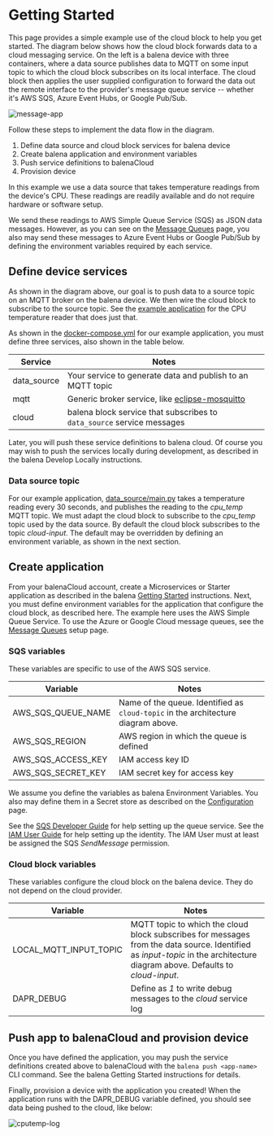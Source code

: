 # Getting Started
This page provides a simple example use of the cloud block to help you get started. The diagram below shows how the cloud block forwards data to a cloud messaging service. On the left is a balena device with three containers, where a data source publishes data to MQTT on some input topic to which the cloud block subscribes on its local interface. The cloud block then applies the user supplied configuration to forward the data out the remote interface to the provider's message queue service -- whether it's AWS SQS, Azure Event Hubs, or Google Pub/Sub.

![message-app](https://raw.githubusercontent.com/kb2ma/cloudBlock/landr-update/docs/images/message-app.png)

Follow these steps to implement the data flow in the diagram.

 1. Define data source and cloud block services for balena device
 1. Create balena application and environment variables
 1. Push service definitions to balenaCloud
 1. Provision device

In this example we use a data source that takes temperature readings from the device's CPU. These readings are readily available and do not require hardware or software setup.

We send these readings to AWS Simple Queue Service (SQS) as JSON data messages. However, as you can see on the [Message Queues](message-queues) page, you also may send these messages to Azure Event Hubs or Google Pub/Sub by defining the environment variables required by each service.

## Define device services

As shown in the diagram above, our goal is to push data to a source topic on an MQTT broker on the balena device. We then wire the cloud block to subscribe to the source topic. See the [example application](https://github.com/kb2ma/cloudBlock-test/tree/main/cputemp) for the CPU temperature reader that does just that.

As shown in the [docker-compose.yml](https://github.com/kb2ma/cloudBlock-test/blob/main/cputemp/docker-compose.yml) for our example application, you must define three services, also shown in the table below.

| Service    | Notes                                                                                                                                                       |
|------------|-------------------------------------------------------------------------------------------------------------------------------------------------------------|
| data_source|Your service to generate data and publish to an MQTT topic                                                                                                   |
| mqtt       |Generic broker service, like [eclipse-mosquitto](https://hub.docker.com/_/eclipse-mosquitto)                                                                   |
| cloud      |                                                                                         balena block service that subscribes to `data_source` service messages|

Later, you will push these service definitions to balena cloud. Of course you may wish to push the services locally during development, as described in the balena Develop Locally instructions.

### Data source topic
For our example application, [data_source/main.py](https://github.com/kb2ma/cloudBlock-test/blob/main/cputemp/cputemp/main.py) takes a temperature reading every 30 seconds, and publishes the reading to the *cpu_temp* MQTT topic. We must adapt the cloud block to subscribe to the *cpu_temp* topic used by the data source. By default the cloud block subscribes to the topic *cloud-input*. The default may be overridden by defining an environment variable, as shown in the next section.

## Create application
From your balenaCloud account, create a Microservices or Starter application as described in the balena [Getting Started](https://www.balena.io/docs/learn/getting-started/raspberrypi3/nodejs/) instructions. Next, you must define environment variables for the application that configure the cloud block, as described here. The example here uses the AWS Simple Queue Service. To use the Azure or Google Cloud message queues, see the [Message Queues](message-queues) setup page.

### SQS variables
These variables are specific to use of the AWS SQS service.

| Variable         | Notes                                                                             |
|------------------|-----------------------------------------------------------------------------------|
|AWS_SQS_QUEUE_NAME|Name of the queue. Identified as `cloud-topic` in the architecture diagram above.|
|AWS_SQS_REGION    |AWS region in which the queue is defined                                           |
|AWS_SQS_ACCESS_KEY|IAM access key ID                                                                  |
|AWS_SQS_SECRET_KEY|IAM secret key for access key                                                      |

We assume you define the variables as balena Environment Variables. You also may define them in a Secret store as described on the [Configuration](configuration#configuration-via-secret-store) page.

See the [SQS Developer Guide](https://docs.aws.amazon.com/AWSSimpleQueueService/latest/SQSDeveloperGuide/welcome.html) for help setting up the queue service. See the [IAM User Guide](https://docs.aws.amazon.com/IAM/latest/UserGuide/index.html) for help setting up the identity. The IAM User must at least be assigned the SQS *SendMessage* permission.

### Cloud block variables
These variables configure the cloud block on the balena device. They do not depend on the cloud provider.

| Variable              | Notes                                                                                                                                             |
|-----------------------|---------------------------------------------------------------------------------------------------------------------------------------------------|
|LOCAL_MQTT_INPUT_TOPIC |MQTT topic to which the cloud block subscribes for messages from the data source. Identified as *input-topic* in the architecture diagram above. Defaults to *cloud-input*. |
|DAPR_DEBUG       |Define as *1* to write debug messages to the *cloud* service log                                                                                                   |

## Push app to balenaCloud and provision device
Once you have defined the application, you may push the service definitions created above to balenaCloud with the `balena push <app-name>` CLI command. See the balena Getting Started instructions for details.

Finally, provision a device with the application you created! When the application runs with the DAPR_DEBUG variable defined, you should see data being pushed to the cloud, like below:

![cputemp-log](https://raw.githubusercontent.com/balena-io-playground/cloudBlock/main/docs/images/cputemp-log.png)
